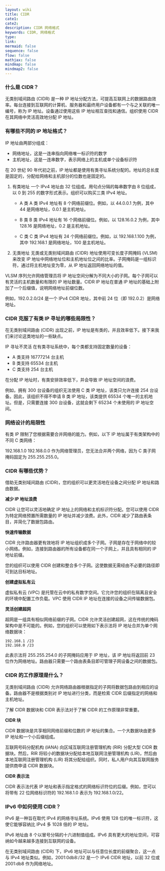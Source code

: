 ```yaml
---
layout: wiki
title: CIDR
cate1:
cate2:
description: CIDR 网络格式
keywords: CIDR, 网络格式
type:
link:
mermaid: false
sequence: false
flow: false
mathjax: false
mindmap: false
mindmap2: false
---
```


### 什么是 CIDR？

无类别域间路由 (CIDR) 是一种 IP 地址分配方法，可提高互联网上的数据路由效率。每台连接到互联网的计算机、服务器和最终用户设备都有一个与之关联的唯一编号，称为 IP 地址。设备通过使用这些 IP 地址相互查找和通信。组织使用 CIDR 在其网络中灵活高效地分配 IP 地址。

### 有哪些不同的 IP 地址格式？
IP 地址由两部分组成：
- 网络地址，这是一连串指向网络唯一标识符的数字 
- 主机地址，这是一连串数字，表示网络上的主机或单个设备标识符

在 20 世纪 90 年代初之前，IP 地址都是使用有类寻址系统分配的。地址的总长度是固定的，分配给网络和主机部分的位数也是固定的。

1. 有类地址
一个 IPv4 地址由 32 位组成。用句点分隔的每串数字由 8 位组成，以 0 到 255 的数字形式表示。组织可以购买三类 IPv4 地址。 

    - A 类
        A 类 IPv4 地址有 8 个网络前缀位。例如，以 44.0.0.1 为例，其中 44 是网络地址，0.0.1 是主机地址。
    
    - B 类
        B 类 IPv4 地址有 16 个网络前缀位。例如，以 128.16.0.2 为例，其中 128.16 是网络地址，0.2 是主机地址。
    
    - C 类
        C 类 IPv4 地址有 24 个网络前缀位。例如，以 192.168.1.100 为例，其中 192.168.1 是网络地址，100 是主机地址。 

1. 无类地址
无类或无类别域间路由 (CIDR) 地址使用可变长度子网掩码 (VLSM) 来改变 IP 地址中网络地址位和主机地址位之间的比率。子网掩码是一组标识符，通过将主机地址变为零，从 IP 地址返回网络地址的值。 

VLSM 序列允许网络管理员将 IP 地址空间分解为不同大小的子网。每个子网可以有灵活的主机数量和有限的 IP 地址数量。CIDR IP 地址在普通 IP 地址的基础上附加了一个后缀值，说明网络地址前缀位数。

例如，192.0.2.0/24 是一个 IPv4 CIDR 地址，其中前 24 位（即 192.0.2）是网络地址。 

### CIDR 克服了有类 IP 寻址的哪些局限性？
在无类别域间路由 (CIDR) 出现之前，IP 地址是有类的，并且效率低下。接下来我们来讨论这类地址的一些缺点。 

IP 寻址不灵活
在有类寻址系统中，每个类都支持固定数量的设备：

- A 类支持 16777214 台主机
- B 类支持 65534 台主机
- C 类支持 254 台主机

在分配 IP 地址时，有类安排效率低下，并会导致 IP 地址空间的浪费。

例如，拥有 300 台设备的组织无法使用 C 类 IP 地址，该类只允许连接 254 台设备。因此，该组织不得不申请 B 类 IP 地址，该类提供 65534 个唯一的主机地址。但是，只需要连接 300 台设备，这就会剩下 65234 个未使用的 IP 地址空间。

### 网络设计的局限性
有类 IP 限制了您根据需要合并网络的能力。例如，以下 IP 地址属于有类架构中的不同 C 类网络： 

192.168.1.0
192.168.0.0
作为网络管理员，您无法合并两个网络，因为 C 类子网掩码固定为 255.255.255.0。 

### CIDR 有哪些优势？
借助无类别域间路由 (CIDR)，您的组织可以更灵活地在设备之间分配 IP 地址和路由数据。

**减少 IP 地址浪费**

CIDR 让您可以灵活地确定 IP 地址上的网络和主机标识符分配。您可以使用 CIDR 为特定网络预置所需数量的 IP 地址并减少浪费。此外，CIDR 减少了路由表条目，并简化了数据包路由。 

**快速传输数据**

CIDR 允许路由器更有效地将 IP 地址组织成多个子网。子网是存在于网络中的较小网络。例如，连接到路由器的所有设备都在同一个子网上，并且具有相同的 IP 地址前缀。

您的组织可以使用 CIDR 创建和整合多个子网。这使数据无需经由不必要的路径即可到达目标地址。 

**创建虚拟私有云**

虚拟私有云 (VPC) 是托管在云中的私有数字空间。它允许您的组织在隔离且安全的环境中配置工作负载。VPC 使用 CIDR IP 地址在连接的设备之间传输数据包。 

**灵活创建超网**

超网是一组具有相似网络前缀的子网。CIDR 允许灵活创建超网，这在传统的掩码架构中是不可能的。例如，您的组织可以使用如下表示法将 IP 地址合并为单个网络数据块：

```
192.168.1 /23 
192.168.0 /23
```
此表示法将 255.255.254.0 的子网掩码应用于 IP 地址，该 IP 地址将返回前 23 位作为网络地址。路由器只需要一个路由表条目即可管理子网设备之间的数据包。

### CIDR 的工作原理是什么？

无类别域间路由 (CIDR) 允许网络路由器根据指定的子网将数据包路由到相应的设备。路由器不是根据类别对 IP 地址进行分类，而是检索 CIDR 后缀指定的网络和主机地址。

了解 CIDR 数据块和 CIDR 表示法对于了解 CIDR 的工作原理非常重要。

**CIDR 块**

CIDR 数据块是共享相同网络前缀和位数的 IP 地址的集合。一个大数据块由更多 IP 地址和一个小后缀组成。

互联网号码分配机构 (IANA) 向区域互联网注册管理机构 (RIR) 分配大型 CIDR 数据块。然后，RIR 将较小的数据块分配给本地互联网注册管理机构 (LIR)，然后由本地互联网注册管理机构 (LIR) 将其分配给组织。同时，私人用户向其互联网服务提供商申请 CIDR 数据块。



**CIDR 表示法**

CIDR 表示法代表 IP 地址和表示指定格式的网络标识符位的后缀。例如，您可以将带有 22 位网络标识符的 192.168.1.0 表示为 192.168.1.0/22。

### IPv6 中如何使用 CIDR？

IPv6 是一种旨在取代 IPv4 的网络寻址系统。IPv6 使用 128 位的唯一标识符，这使它能够容纳比 IPv4 多 1028 倍的 IP 地址。

IPv6 地址由 8 个以冒号分隔的十六进制值组成。IPv6 具有更大的地址空间，可容纳如今越来越多连接到互联网的设备。

在无类别域间路由 (CIDR) 下，IPv6 地址可以与任意位长度的前缀聚合，这一点与 IPv4 地址类似。例如，2001:0db8:/32 是一个 IPv6 CIDR 地址，以前 32 位或 2001:db8 作为网络地址。 
